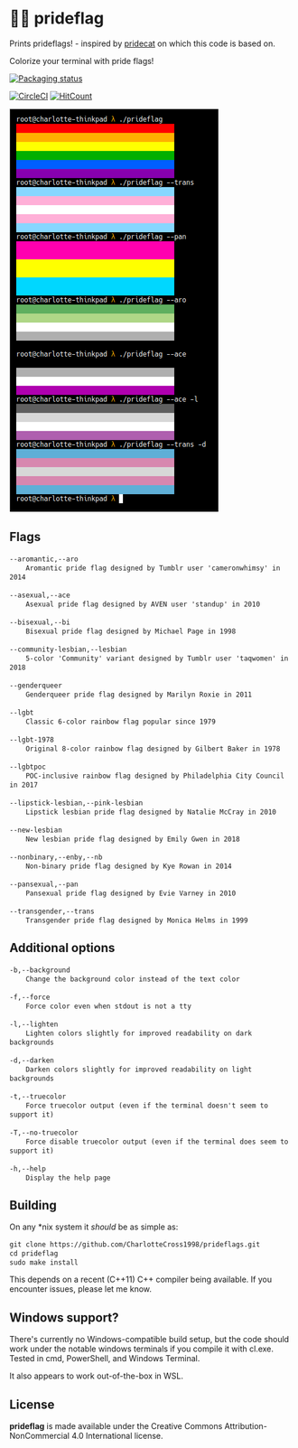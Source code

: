# 🏳️‍🌈 prideflag

Prints prideflags! - inspired by [pridecat](https://github.com/lunasorcery/pridecat) on which this code is based on.

Colorize your terminal with pride flags!

[![Packaging status](https://repology.org/badge/vertical-allrepos/prideflag.svg)](https://repology.org/project/prideflag/versions)

[![CircleCI](https://dl.circleci.com/status-badge/img/gh/CharlotteCross1998/prideflags/tree/main.svg?style=svg)](https://dl.circleci.com/status-badge/redirect/gh/CharlotteCross1998/prideflags/tree/main)
[![HitCount](https://hits.dwyl.com/charlottecross1998/owo.svg?style=flat-square)](http://hits.dwyl.com/charlottecross1998/owo)

![](docs/screenshot.png)

## Flags

```
--aromantic,--aro
	Aromantic pride flag designed by Tumblr user 'cameronwhimsy' in 2014

--asexual,--ace
	Asexual pride flag designed by AVEN user 'standup' in 2010

--bisexual,--bi
	Bisexual pride flag designed by Michael Page in 1998

--community-lesbian,--lesbian
	5-color 'Community' variant designed by Tumblr user 'taqwomen' in 2018

--genderqueer
	Genderqueer pride flag designed by Marilyn Roxie in 2011

--lgbt
	Classic 6-color rainbow flag popular since 1979

--lgbt-1978
	Original 8-color rainbow flag designed by Gilbert Baker in 1978

--lgbtpoc
	POC-inclusive rainbow flag designed by Philadelphia City Council in 2017

--lipstick-lesbian,--pink-lesbian
	Lipstick lesbian pride flag designed by Natalie McCray in 2010

--new-lesbian
	New lesbian pride flag designed by Emily Gwen in 2018

--nonbinary,--enby,--nb
	Non-binary pride flag designed by Kye Rowan in 2014

--pansexual,--pan
	Pansexual pride flag designed by Evie Varney in 2010

--transgender,--trans
	Transgender pride flag designed by Monica Helms in 1999
```

## Additional options

```
-b,--background
	Change the background color instead of the text color

-f,--force
	Force color even when stdout is not a tty

-l,--lighten
	Lighten colors slightly for improved readability on dark backgrounds

-d,--darken
	Darken colors slightly for improved readability on light backgrounds

-t,--truecolor
	Force truecolor output (even if the terminal doesn't seem to support it)

-T,--no-truecolor
	Force disable truecolor output (even if the terminal does seem to support it)

-h,--help
	Display the help page
```

## Building

On any *nix system it _should_ be as simple as:

```
git clone https://github.com/CharlotteCross1998/prideflags.git
cd prideflag
sudo make install
```

This depends on a recent (C++11) C++ compiler being available. If you encounter issues, please let me know.

## Windows support?

There's currently no Windows-compatible build setup, but the code should work under the notable windows terminals if you compile it with cl.exe. Tested in cmd, PowerShell, and Windows Terminal.

It also appears to work out-of-the-box in WSL.

## License

**prideflag** is made available under the Creative Commons Attribution-NonCommercial 4.0 International license.
